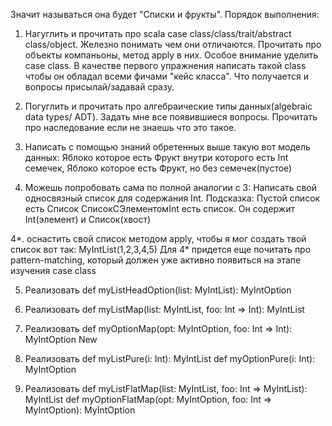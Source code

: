 Значит называться она будет "Списки и фрукты". Порядок выполнения:
1. Нагуглить и прочитать про scala case class/class/trait/abstract class/object. Железно понимать чем они отличаются. Прочитать про объекты компаньоны, метод apply в них. Особое внимание уделить case class. В качестве первого упражнения написать такой class чтобы он обладал всеми фичами "кейс класса". Что получается и вопросы присылай/задавай сразу.

2. Погуглить и прочитать про алгебраические типы данных(algebraic data types/ ADT). Задать мне все появившиеся вопросы. Прочитать про наследование если не знаешь что это такое.

3. Написать с помощью знаний обретенных выше такую вот модель данных:
       Яблоко которое есть Фрукт внутри которого есть Int семечек,
       Яблоко которое есть Фрукт, но без семечек(пустое)

4. Можешь попробовать сама по полной аналогии с 3: Написать свой односвязный список для содержания Int.
    Подсказка: Пустой список есть Список
                         СписокСЭлементомInt есть список. Он содержит Int(элемент) и Список(хвост)

4*. оснастить свой список методом apply, чтобы я мог создать твой список вот так: MyIntList(1,2,3,4,5)
Для 4* придется еще почитать про pattern-matching, который должен уже активно появиться на этапе изучения case class

5. Реализовать
def myListHeadOption(list: MyIntList): MyIntOption

6. Реализовать
def myListMap(list: MyIntList, foo: Int => Int): MyIntList

7. Реализовать
def myOptionMap(opt: MyIntOption, foo: Int => Int): MyIntOption
New

8. Реализовать
def myListPure(i: Int): MyIntList
def myOptionPure(i: Int): MyIntOption

9. Реализовать
def myListFlatMap(list: MyIntList, foo: Int => MyIntList): MyIntList
def myOptionFlatMap(opt: MyIntOption, foo: Int => MyIntOption): MyIntOption